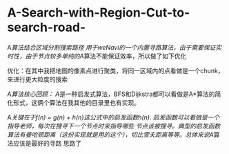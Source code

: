 # A-Search-with-Region-Cut-to-search-road-
A*算法结合区域分割搜索路径
用于weNavi的一个内置寻路算法，由于需要保证实时性，由于节点较多单纯的A*算法不能保证效率，所以做了如下优化

优化：在其中我把地图的像素点进行聚类，将同一区域内的点看做是一个chunk，来进行更大粒度的搜索

A*算法核心回顾： A*是一种启发式算法，BFS和Dijkstra都可以看做是A*算法的简化形式，这俩个算法在我其他的目录里也有实现。
 
A*关键在于f(n) = g(n) + h(n)这公式中的启发函数h(n). 启发函数可以看做是一个指导老师，每次在搜寻下一个节点时来指导哪些
节点该被搜寻。典型的启发函数算法有曼哈顿距离（这份实现就是用的这个），切比雪夫距离等等。总体来说A*算法应该是最好的寻路
思路了
